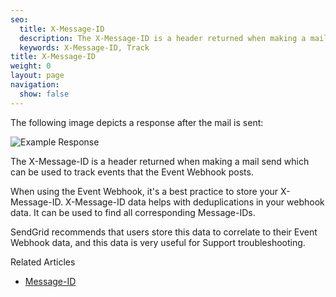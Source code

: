 ```yaml
---
seo:
  title: X-Message-ID
  description: The X-Message-ID is a header returned when making a mail send.
  keywords: X-Message-ID, Track
title: X-Message-ID
weight: 0
layout: page
navigation:
  show: false
---
```


The following image depicts a response after the mail is sent:

![]({{root_url}}/images/example_response.png "Example Response")

The X-Message-ID is a header returned when making a mail send which can be used to track events that the Event Webhook posts.

When using the Event Webhook, it's a best practice to store your X-Message-ID. X-Message-ID data helps with deduplications in your webhook data. It can be used to find all corresponding Message-IDs.

SendGrid recommends that users store this data to correlate to their Event Webhook data, and this data is very useful for Support troubleshooting.

Related Articles
- [Message-ID]({{root_url}}/glossary/message-id)
